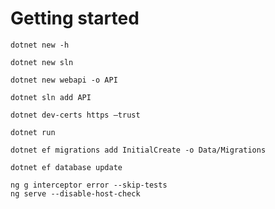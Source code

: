 # Getting started

```
dotnet new -h
```

```
dotnet new sln
```

```
dotnet new webapi -o API
```

```
dotnet sln add API
```

```
dotnet dev-certs https –trust
```

```
dotnet run
```

```
dotnet ef migrations add InitialCreate -o Data/Migrations
```

```
dotnet ef database update
```

```
ng g interceptor error --skip-tests
ng serve --disable-host-check
```